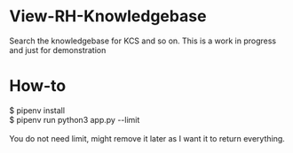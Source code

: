 # View-RH-Knowledgebase
Search the knowledgebase for KCS and so on. This is a work in progress and just for demonstration

# How-to 
$ pipenv install \
$ pipenv run python3 app.py <KCS NUMBER> --limit <NUMBER> \
\
You do not need limit, might remove it later as I want it to return everything. 
